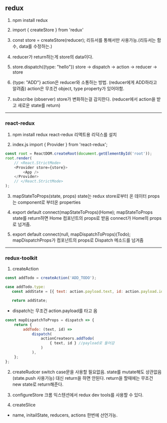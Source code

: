 ## redux

1. npm install redux

2. import { createStore } from 'redux'

3. const store = createStore(reducer);
   리듀서를 통해서만 사용가능.(리듀서는 함수, data를 수정하는.)

4. reducer가 return하는게 store의 data이다.

5. store.dispatch({type: "hello"})
   store -> dispatch -> action -> reducer -> store

6. {type: "ADD"}
   action은 reducer와 소통하는 방법. (reducer에게 ADD하라고 알려줌)
   action은 무조건 object, type property가 있어야함.

7. subscribe (observer)
   store가 변화하는걸 감지한다. (reducer에서 action을 받고 새로운 state를 return)

---

### react-redux

1. npm install redux react-redux
   리액트용 리덕스를 설치

2. index.js
   import { Provider } from 'react-redux';

```javascript
const root = ReactDOM.createRoot(document.getElementById('root'));
root.render(
    // <React.StrictMode>
    <Provider store={store}>
        <App />
    </Provider>
    // </React.StrictMode>
);
```

3. mapStateToProps(state, props)
   state는 redux store로부터 온 데이터
   props는 component로 부터온 properties

4. export default connect(mapStateToProps)(Home);
   mapStateToProps state를 return하면 Home 컴포넌트의 props로 받음
   connect가 Home의 props로 넘겨줌.

5. export default connect(null, mapDispatchToProps)(Todo);
   mapDispatchProps가 컴포넌트의 props로 Dispatch 메소드를 넘겨줌

---

### redux-toolkit

1. createAction

```javascript
const addTodo = createAction('ADD_TODO');

case addTodo.type:
   const addState = [{ text: action.payload.text, id: action.payload.id }, ...state];

   return addState;
```

-   dispatch는 무조건 action.payload를 타고 옴

```javascript
const mapDispatchToProps = dispatch => {
    return {
        addTodo: (text, id) =>
            dispatch(
                actionCreateors.addTodo(
                    { text, id } //payload로 들어감
                )
            ),
    };
};
```

2. createRudcer
   switch case문을 사용할 필요없음.
   state를 mutate해도 상관없음(state.push 사용가능) 대신 return을 하면 안된다.
   return을 할때에는 무조건 new state로 return해준다.

3. configureStore
   크롬 익스텐션에서 redux dev tools를 사용할 수 있다.

4. createSlice

-   name, initailState, reducers, actions 한번에 선언가능.
